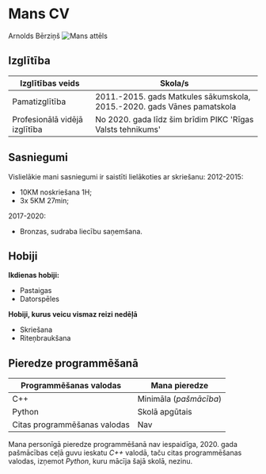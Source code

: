 # Mans CV
Arnolds Bērziņš ![Mans attēls](https://user-images.githubusercontent.com/78017323/106464975-0bc6f580-64a2-11eb-9c46-2235ce3d8573.jpg)

## Izglītība
|**Izglītības veids** | **Skola/s**|
|-------------------- | -----------|
|Pamatizglītība | 2011.-2015. gads Matkules sākumskola, 2015.-2020. gads Vānes pamatskola|
|Profesionālā vidējā izglītība | No 2020. gada līdz šim brīdim PIKC 'Rīgas Valsts tehnikums'|

## Sasniegumi
Vislielākie mani sasniegumi ir saistīti lielākoties ar skriešanu:
2012-2015:
* 10KM noskriešana 1H;
* 3x 5KM 27min;

2017-2020:
* Bronzas, sudraba liecību saņemšana.
    

## Hobiji
**Ikdienas hobiji:**
* Pastaigas
* Datorspēles

**Hobiji, kurus veicu vismaz reizi nedēļā**
* Skriešana
* Riteņbraukšana

## Pieredze programmēšanā
|**Programmēšanas valodas**|**Mana pieredze**|
|--------------------------|-----------------|
|C++|Minimāla (*pašmācība*)|
|Python|Skolā apgūtais|
|Citas programmēšanas valodas|Nav|

Mana personīgā pieredze programmēšanā nav iespaidīga, 2020. gada pašmācības ceļā guvu ieskatu *C++* valodā, taču citas programmēšanas valodas, izņemot *Python*, kuru mācīja šajā skolā, nezinu.